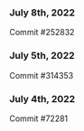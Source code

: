 ### July 8th, 2022

Commit #252832

### July 5th, 2022

Commit #314353


### July 4th, 2022

Commit #72281
